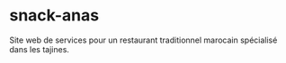 # snack-anas
Site web de services pour un restaurant traditionnel marocain spécialisé dans les tajines.
